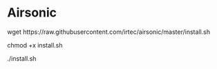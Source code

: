 # Airsonic
<p>wget https://raw.githubusercontent.com/irtec/airsonic/master/install.sh</p>
<p>chmod +x install.sh</p>
<p>./install.sh</p>
